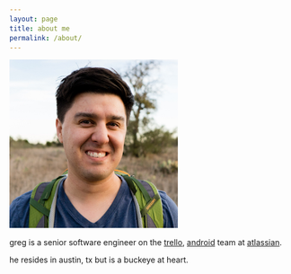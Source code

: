 ```yaml
---
layout: page
title: about me
permalink: /about/
---
```


<img src="/assets/images/austin-headshot-500.jpeg" width="300" height="300" class="left"/>

greg is a senior software engineer on the [trello][trello], [android][trello-android] team at [atlassian][atlassian]. 

he resides in austin, tx but is a buckeye at heart.

[<i class="fa fa-twitter"></i>][twitter] [<i class="fa fa-linkedin"></i>][linkedin] [<i class="fa fa-github"></i>][github] [<i class="fa fa-stack-overflow"></i>][stackoverflow]

[atlassian]: http://atlassian.com "Atlassian"
[trello]: http://trello.com/ "Trello"
[trello-android]: https://play.google.com/store/apps/details?id=com.trello "Trello Android"
[github]: 	http://github.com/loeschg/ 			"github"
[stackoverflow]:	http://stackoverflow.com/users/413254/loeschg	"stackoverflow"
[linkedin]: http://linkedin.com/in/gregloesch 	"LinkedIn"
[twitter]: 	http://twitter.com/loeschg/ 		"Twitter"
